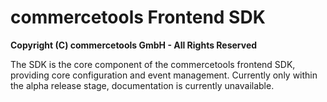 # commercetools Frontend SDK

**Copyright (C) commercetools GmbH - All Rights Reserved**

The SDK is the core component of the commercetools frontend SDK,
providing core configuration and event management. Currently only within
the alpha release stage, documentation is currently unavailable.

